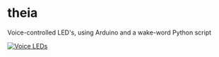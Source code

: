 # theia
Voice-controlled LED's, using Arduino and a wake-word Python script


[![Voice LEDs](http://img.youtube.com/vi/sHMmL1DNr-8/0.jpg)](http://www.youtube.com/watch?v=sHMmL1DNr-8 "Hey Theia")
